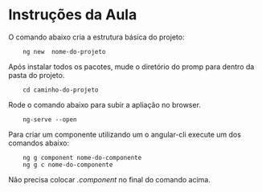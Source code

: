 # Instruções da Aula

O comando abaixo cria a estrutura básica do projeto:
```
    ng new  nome-do-projeto
```
Após instalar todos os pacotes, mude o diretório do promp para dentro da pasta do projeto.

```
    cd caminho-do-projeto
```

Rode o comando abaixo para subir a apliação no browser.
```
    ng-serve --open
```
Para criar um componente utilizando um o angular-cli execute um dos comandos abaixo:
```
    ng g component nome-do-componente 
    ng g c nome-do-componente
```
Não precisa colocar *.component* no final do comando acima.


